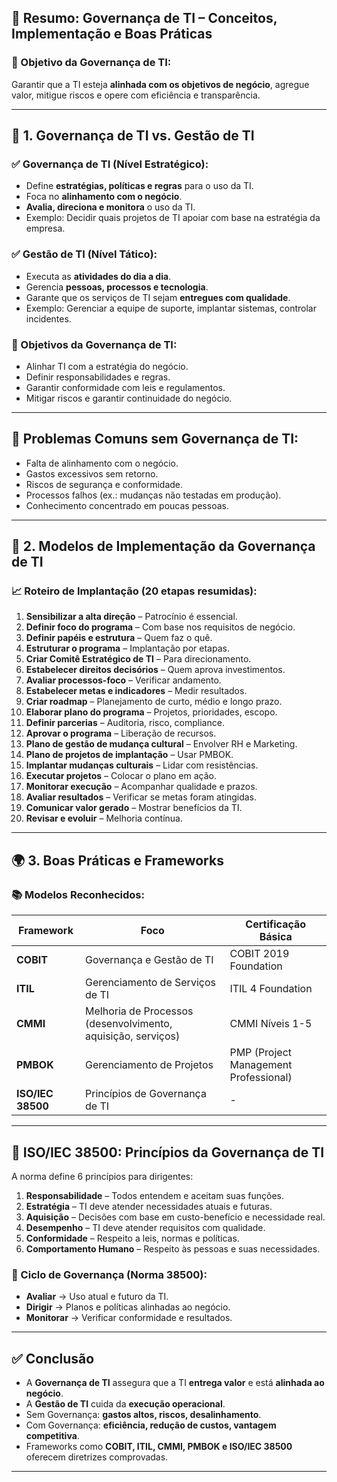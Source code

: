 
## 📘 Resumo: **Governança de TI – Conceitos, Implementação e Boas Práticas**

### 📌 Objetivo da Governança de TI:
Garantir que a TI esteja **alinhada com os objetivos de negócio**, agregue valor, mitigue riscos e opere com eficiência e transparência.

---

## 🧩 1. Governança de TI vs. Gestão de TI

### ✅ Governança de TI (Nível Estratégico):
- Define **estratégias, políticas e regras** para o uso da TI.
- Foca no **alinhamento com o negócio**.
- **Avalia, direciona e monitora** o uso da TI.
- Exemplo: Decidir quais projetos de TI apoiar com base na estratégia da empresa.

### ✅ Gestão de TI (Nível Tático):
- Executa as **atividades do dia a dia**.
- Gerencia **pessoas, processos e tecnologia**.
- Garante que os serviços de TI sejam **entregues com qualidade**.
- Exemplo: Gerenciar a equipe de suporte, implantar sistemas, controlar incidentes.

### 🎯 Objetivos da Governança de TI:
- Alinhar TI com a estratégia do negócio.
- Definir responsabilidades e regras.
- Garantir conformidade com leis e regulamentos.
- Mitigar riscos e garantir continuidade do negócio.

---

## 🚨 Problemas Comuns sem Governança de TI:
- Falta de alinhamento com o negócio.
- Gastos excessivos sem retorno.
- Riscos de segurança e conformidade.
- Processos falhos (ex.: mudanças não testadas em produção).
- Conhecimento concentrado em poucas pessoas.

---

## 🧭 2. Modelos de Implementação da Governança de TI

### 📈 Roteiro de Implantação (20 etapas resumidas):
1. **Sensibilizar a alta direção** – Patrocínio é essencial.
2. **Definir foco do programa** – Com base nos requisitos de negócio.
3. **Definir papéis e estrutura** – Quem faz o quê.
4. **Estruturar o programa** – Implantação por etapas.
5. **Criar Comitê Estratégico de TI** – Para direcionamento.
6. **Estabelecer direitos decisórios** – Quem aprova investimentos.
7. **Avaliar processos-foco** – Verificar andamento.
8. **Estabelecer metas e indicadores** – Medir resultados.
9. **Criar roadmap** – Planejamento de curto, médio e longo prazo.
10. **Elaborar plano do programa** – Projetos, prioridades, escopo.
11. **Definir parcerias** – Auditoria, risco, compliance.
12. **Aprovar o programa** – Liberação de recursos.
13. **Plano de gestão de mudança cultural** – Envolver RH e Marketing.
14. **Plano de projetos de implantação** – Usar PMBOK.
15. **Implantar mudanças culturais** – Lidar com resistências.
16. **Executar projetos** – Colocar o plano em ação.
17. **Monitorar execução** – Acompanhar qualidade e prazos.
18. **Avaliar resultados** – Verificar se metas foram atingidas.
19. **Comunicar valor gerado** – Mostrar benefícios da TI.
20. **Revisar e evoluir** – Melhoria contínua.

---

## 🌍 3. Boas Práticas e Frameworks

### 📚 Modelos Reconhecidos:

| Framework | Foco | Certificação Básica |
|-----------|------|---------------------|
| **COBIT** | Governança e Gestão de TI | COBIT 2019 Foundation |
| **ITIL** | Gerenciamento de Serviços de TI | ITIL 4 Foundation |
| **CMMI** | Melhoria de Processos (desenvolvimento, aquisição, serviços) | CMMI Níveis 1-5 |
| **PMBOK** | Gerenciamento de Projetos | PMP (Project Management Professional) |
| **ISO/IEC 38500** | Princípios de Governança de TI | - |

---

## 📜 ISO/IEC 38500: Princípios da Governança de TI

A norma define 6 princípios para dirigentes:

1. **Responsabilidade** – Todos entendem e aceitam suas funções.
2. **Estratégia** – TI deve atender necessidades atuais e futuras.
3. **Aquisição** – Decisões com base em custo-benefício e necessidade real.
4. **Desempenho** – TI deve atender requisitos com qualidade.
5. **Conformidade** – Respeito a leis, normas e políticas.
6. **Comportamento Humano** – Respeito às pessoas e suas necessidades.

### 🔁 Ciclo de Governança (Norma 38500):
- **Avaliar** → Uso atual e futuro da TI.
- **Dirigir** → Planos e políticas alinhadas ao negócio.
- **Monitorar** → Verificar conformidade e resultados.

---

## ✅ Conclusão

- A **Governança de TI** assegura que a TI **entrega valor** e está **alinhada ao negócio**.
- A **Gestão de TI** cuida da **execução operacional**.
- Sem Governança: **gastos altos, riscos, desalinhamento**.
- Com Governança: **eficiência, redução de custos, vantagem competitiva**.
- Frameworks como **COBIT, ITIL, CMMI, PMBOK e ISO/IEC 38500** oferecem diretrizes comprovadas.

---
